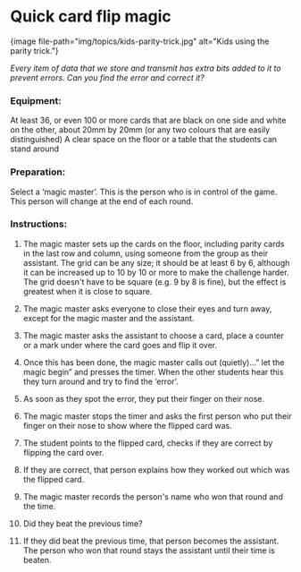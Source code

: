 # Quick card flip magic

{image file-path="img/topics/kids-parity-trick.jpg" alt="Kids using the parity trick."}

*Every item of data that we store and transmit has extra bits added to it to prevent errors. Can you find the error and correct it?*

### Equipment:

At least 36, or even 100 or more cards that are black on one side and white on the other, about 20mm by 20mm (or any two colours that are easily distinguished) A clear space on the floor or a table that the students can stand around

### Preparation:

Select a ‘magic master’. This is the person who is in control of the game. This person will change at the end of each round.

### Instructions:

1. The magic master sets up the cards on the floor, including parity cards in the last row and column, using someone from the group as their assistant. The grid can be any size; it should be at least 6 by 6, although it can be increased up to 10 by 10 or more to make the challenge harder. The grid doesn't have to be square (e.g. 9 by 8 is fine), but the effect is greatest when it is close to square.

2. The magic master asks everyone to close their eyes and turn away, except for the magic master and the assistant.

3. The magic master asks the assistant to choose a card, place a counter or a mark under where the card goes and flip it over.

4. Once this has been done, the magic master calls out (quietly)…” let the magic begin” and presses the timer. When the other students hear this they turn around and try to find the ‘error’.

5. As soon as they spot the error, they put their finger on their nose.

6. The magic master stops the timer and asks the first person who put their finger on their nose to show where the flipped card was.

7. The student points to the flipped card, checks if they are correct by flipping the card over.

8. If they are correct, that person explains how they worked out which was the flipped card.

9. The magic master records the person's name who won that round and the time.

10. Did they beat the previous time?

11. If they did beat the previous time, that person becomes the assistant. The person who won that round stays the assistant until their time is beaten.